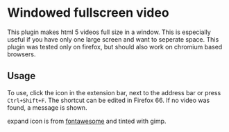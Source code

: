 # Windowed fullscreen video

This plugin makes html 5 videos full size in a window. This is especially useful if you have only one large screen and want to seperate space. This plugin was tested only on firefox, but should also work on chromium based browsers.

## Usage

To use, click the icon in the extension bar, next to the address bar or press `Ctrl+Shift+F`. The shortcut can be edited in Firefox 66. If no video was found, a message is shown.

expand icon is from [fontawesome](https://fontawesome.com/license) and tinted with gimp.
